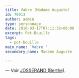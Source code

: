 ```yaml
---
title: Vabre (Madame Auguste)
id: 76013
author: admin
type: personnage
date: 2010-03-17T07:11:32+00:00
excerpt: Pot-Bouille
tags:
  - pot-bouille
main_name: 'Vabre '
secondary_name: Madame Auguste

---
```

— Voir <a href="/personnage/josserand-berthe/" target="_self">JOSSERAND (Berthe)</a>.